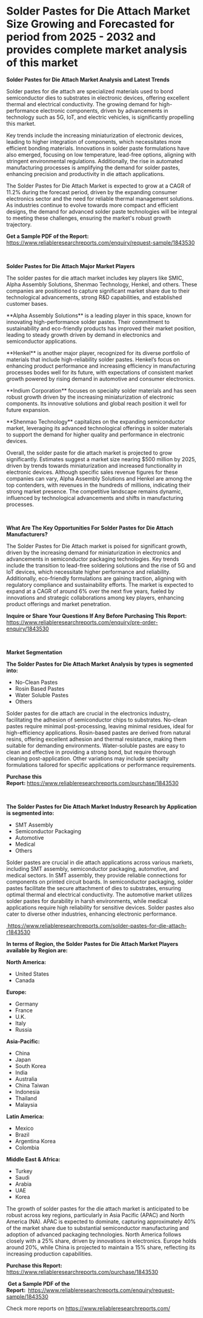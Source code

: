 <p><h1>Solder Pastes for Die Attach Market Size Growing and Forecasted for period from 2025 - 2032 and provides complete market analysis of this market</h1></p><p><strong>Solder Pastes for Die Attach Market Analysis and Latest Trends</strong></p>
<p><p>Solder pastes for die attach are specialized materials used to bond semiconductor dies to substrates in electronic devices, offering excellent thermal and electrical conductivity. The growing demand for high-performance electronic components, driven by advancements in technology such as 5G, IoT, and electric vehicles, is significantly propelling this market. </p><p>Key trends include the increasing miniaturization of electronic devices, leading to higher integration of components, which necessitates more efficient bonding materials. Innovations in solder paste formulations have also emerged, focusing on low temperature, lead-free options, aligning with stringent environmental regulations. Additionally, the rise in automated manufacturing processes is amplifying the demand for solder pastes, enhancing precision and productivity in die attach applications. </p><p>The Solder Pastes for Die Attach Market is expected to grow at a CAGR of 11.2% during the forecast period, driven by the expanding consumer electronics sector and the need for reliable thermal management solutions. As industries continue to evolve towards more compact and efficient designs, the demand for advanced solder paste technologies will be integral to meeting these challenges, ensuring the market's robust growth trajectory.</p></p>
<p><strong>Get a Sample PDF of the Report:&nbsp;</strong> <a href="https://www.reliableresearchreports.com/enquiry/request-sample/1843530?utm_campaign=2225&utm_medium=2&utm_source=Github&utm_content=ia&utm_term=03022025&utm_id=solder-pastes-for-die-attach">https://www.reliableresearchreports.com/enquiry/request-sample/1843530</a></p>
<p>&nbsp;</p>
<p><strong>Solder Pastes for Die Attach Major Market Players</strong></p>
<p><p>The solder pastes for die attach market includes key players like SMIC, Alpha Assembly Solutions, Shenmao Technology, Henkel, and others. These companies are positioned to capture significant market share due to their technological advancements, strong R&D capabilities, and established customer bases.</p><p>**Alpha Assembly Solutions** is a leading player in this space, known for innovating high-performance solder pastes. Their commitment to sustainability and eco-friendly products has improved their market position, leading to steady growth driven by demand in electronics and semiconductor applications. </p><p>**Henkel** is another major player, recognized for its diverse portfolio of materials that include high-reliability solder pastes. Henkel’s focus on enhancing product performance and increasing efficiency in manufacturing processes bodes well for its future, with expectations of consistent market growth powered by rising demand in automotive and consumer electronics.</p><p>**Indium Corporation** focuses on specialty solder materials and has seen robust growth driven by the increasing miniaturization of electronic components. Its innovative solutions and global reach position it well for future expansion.</p><p>**Shenmao Technology** capitalizes on the expanding semiconductor market, leveraging its advanced technological offerings in solder materials to support the demand for higher quality and performance in electronic devices.</p><p>Overall, the solder paste for die attach market is projected to grow significantly. Estimates suggest a market size nearing $500 million by 2025, driven by trends towards miniaturization and increased functionality in electronic devices. Although specific sales revenue figures for these companies can vary, Alpha Assembly Solutions and Henkel are among the top contenders, with revenues in the hundreds of millions, indicating their strong market presence. The competitive landscape remains dynamic, influenced by technological advancements and shifts in manufacturing processes.</p></p>
<p>&nbsp;</p>
<p><strong>What Are The Key Opportunities For Solder Pastes for Die Attach Manufacturers?</strong></p>
<p><p>The Solder Pastes for Die Attach market is poised for significant growth, driven by the increasing demand for miniaturization in electronics and advancements in semiconductor packaging technologies. Key trends include the transition to lead-free soldering solutions and the rise of 5G and IoT devices, which necessitate higher performance and reliability. Additionally, eco-friendly formulations are gaining traction, aligning with regulatory compliance and sustainability efforts. The market is expected to expand at a CAGR of around 6% over the next five years, fueled by innovations and strategic collaborations among key players, enhancing product offerings and market penetration.</p></p>
<p><strong>Inquire or Share Your Questions If Any Before Purchasing This Report:</strong> <a href="https://www.reliableresearchreports.com/enquiry/pre-order-enquiry/1843530?utm_campaign=2225&utm_medium=2&utm_source=Github&utm_content=ia&utm_term=03022025&utm_id=solder-pastes-for-die-attach">https://www.reliableresearchreports.com/enquiry/pre-order-enquiry/1843530</a></p>
<p>&nbsp;</p>
<p><strong>Market Segmentation</strong></p>
<p><strong>The Solder Pastes for Die Attach Market Analysis by types is segmented into:</strong></p>
<p><ul><li>No-Clean Pastes</li><li>Rosin Based Pastes</li><li>Water Soluble Pastes</li><li>Others</li></ul></p>
<p><p>Solder pastes for die attach are crucial in the electronics industry, facilitating the adhesion of semiconductor chips to substrates. No-clean pastes require minimal post-processing, leaving minimal residues, ideal for high-efficiency applications. Rosin-based pastes are derived from natural resins, offering excellent adhesion and thermal resistance, making them suitable for demanding environments. Water-soluble pastes are easy to clean and effective in providing a strong bond, but require thorough cleaning post-application. Other variations may include specialty formulations tailored for specific applications or performance requirements.</p></p>
<p><strong>Purchase this Report:&nbsp;</strong><a href="https://www.reliableresearchreports.com/purchase/1843530?utm_campaign=2225&utm_medium=2&utm_source=Github&utm_content=ia&utm_term=03022025&utm_id=solder-pastes-for-die-attach">https://www.reliableresearchreports.com/purchase/1843530</a></p>
<p>&nbsp;</p>
<p><strong>The Solder Pastes for Die Attach Market Industry Research by Application is segmented into:</strong></p>
<p><ul><li>SMT Assembly</li><li>Semiconductor Packaging</li><li>Automotive</li><li>Medical</li><li>Others</li></ul></p>
<p><p>Solder pastes are crucial in die attach applications across various markets, including SMT assembly, semiconductor packaging, automotive, and medical sectors. In SMT assembly, they provide reliable connections for components on printed circuit boards. In semiconductor packaging, solder pastes facilitate the secure attachment of dies to substrates, ensuring optimal thermal and electrical conductivity. The automotive market utilizes solder pastes for durability in harsh environments, while medical applications require high reliability for sensitive devices. Solder pastes also cater to diverse other industries, enhancing electronic performance.</p></p>
<p><a href="https://www.reliableresearchreports.com/solder-pastes-for-die-attach-r1843530?utm_campaign=2225&utm_medium=2&utm_source=Github&utm_content=ia&utm_term=03022025&utm_id=solder-pastes-for-die-attach">&nbsp;https://www.reliableresearchreports.com/solder-pastes-for-die-attach-r1843530</a></p>
<p><strong>In terms of Region, the Solder Pastes for Die Attach Market Players available by Region are:</strong></p>
<p>
    <p> <strong> North America: </strong>
        <ul>
            <li>United States</li>
            <li>Canada</li>
        </ul>
        </p> 
    <p> <strong> Europe: </strong>
        <ul>
            <li>Germany</li>
            <li>France</li>
            <li>U.K.</li>
            <li>Italy</li>
            <li>Russia</li>
        </ul>
        </p> 
    <p> <strong> Asia-Pacific: </strong>
        <ul>
            <li>China</li>
            <li>Japan</li>
            <li>South Korea</li>
            <li>India</li>
            <li>Australia</li>
            <li>China Taiwan</li>
            <li>Indonesia</li>
            <li>Thailand</li>
            <li>Malaysia</li>
        </ul>
        </p> 
    <p> <strong> Latin America: </strong>
        <ul>
            <li>Mexico</li>
            <li>Brazil</li>
            <li>Argentina Korea</li>
            <li>Colombia</li>
        </ul>
        </p> 
    <p> <strong> Middle East & Africa: </strong>
        <ul>
            <li>Turkey</li>
            <li>Saudi</li>
            <li>Arabia</li>
            <li>UAE</li>
            <li>Korea</li>
        </ul>
    </p>
    </p>
<p><p>The growth of solder pastes for the die attach market is anticipated to be robust across key regions, particularly in Asia Pacific (APAC) and North America (NA). APAC is expected to dominate, capturing approximately 40% of the market share due to substantial semiconductor manufacturing and adoption of advanced packaging technologies. North America follows closely with a 25% share, driven by innovations in electronics. Europe holds around 20%, while China is projected to maintain a 15% share, reflecting its increasing production capabilities.</p></p>
<p><strong>Purchase this Report: </strong><a href="https://www.reliableresearchreports.com/purchase/1843530?utm_campaign=2225&utm_medium=2&utm_source=Github&utm_content=ia&utm_term=03022025&utm_id=solder-pastes-for-die-attach">https://www.reliableresearchreports.com/purchase/1843530</a></p>
<p>&nbsp;<strong>Get a Sample PDF of the Report:&nbsp;&nbsp;</strong><a href="https://www.reliableresearchreports.com/enquiry/request-sample/1843530?utm_campaign=2225&utm_medium=2&utm_source=Github&utm_content=ia&utm_term=03022025&utm_id=solder-pastes-for-die-attach">https://www.reliableresearchreports.com/enquiry/request-sample/1843530</a></p>
<p><strong></strong></p>
<p>Check more reports on <a href="https://www.reliableresearchreports.com/?utm_campaign=2225&utm_medium=2&utm_source=Github&utm_content=ia&utm_term=03022025&utm_id=solder-pastes-for-die-attach">https://www.reliableresearchreports.com/</a></p>